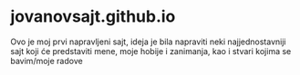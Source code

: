 # jovanovsajt.github.io
Ovo je moj prvi napravljeni sajt, ideja je bila napraviti neki najjednostavniji sajt koji će predstaviti mene, moje hobije i zanimanja, kao i stvari kojima se bavim/moje radove
